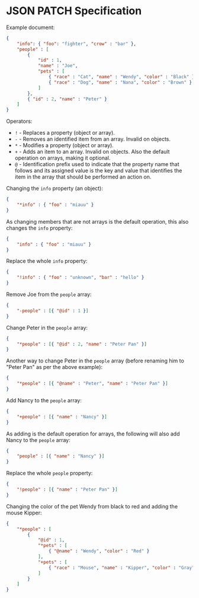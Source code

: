 JSON PATCH Specification
====================================

Example document:
```json
{
    "info": { "foo": "fighter", "crow" : "bar" },
    "people" : [
        {
            "id" : 1,
            "name" : "Joe",
            "pets" : [
                { "race" : "Cat", "name" : "Wendy", "color" : "Black" },
                { "race" : "Dog", "name" : "Nana", "color" : "Brown" }
            ]
        },
        { "id" : 2, "name" : "Peter" }
    ]
}
```
Operators:
* `!` - Replaces a property (object or array).
* `-` - Removes an identified item from an array. Invalid on objects.
* `*` - Modifies a property (object or array).
* `+` - Adds an item to an array. Invalid on objects. Also the default operation on arrays, making it optional.
* `@` - Identification prefix used to indicate that the property name that follows and its assigned value is the key and value that identifies the item in the array that should be performed an action on.

Changing the `info` property (an object):
```json
{
    "*info" : { "foo" : "miauu" }
}
```

As changing members that are not arrays is the default operation, this also changes the `info` property:
```json
{
    "info" : { "foo" : "miauu" }
}
```

Replace the whole `info` property:
```json
{
    "!info" : { "foo" : "unknown", "bar" : "hello" }
}
```

Remove Joe from the `people` array:
```json
{
    "-people" : [{ "@id" : 1 }]
}
```

Change Peter in the `people` array:
```json
{
    "*people" : [{ "@id" : 2, "name" : "Peter Pan" }]
}
```

Another way to change Peter in the `people` array (before renaming him to "Peter Pan" as per the above example):
```json
{
    "*people" : [{ "@name" : "Peter", "name" : "Peter Pan" }]
}
```

Add Nancy to the `people` array:
```json
{
    "+people" : [{ "name" : "Nancy" }]
}
```

As adding is the default operation for arrays, the following will also add Nancy to the `people` array:
```json
{
    "people" : [{ "name" : "Nancy" }]
}
```

Replace the whole `people` property:
```json
{
    "!people" : [{ "name" : "Peter Pan" }]
}
```

Changing the color of the pet Wendy from black to red and adding the mouse Kipper:
```json
{
    "*people" : [
        {
            "@id" : 1,
            "*pets" : [
                { "@name" : "Wendy", "color" : "Red" }
            ],
            "+pets" : [
                { "race" : "Mouse", "name" : "Kipper", "color" : "Gray" }
            ]
        }
    ]
}
```
